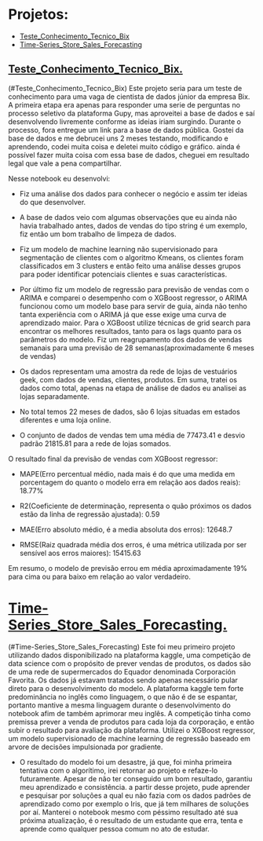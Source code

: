 # Projetos:
* [Teste_Conhecimento_Tecnico_Bix](#Teste_Conhecimento_Tecnico_Bix)
* [Time-Series_Store_Sales_Forecasting](#Time-Series_Store_Sales_Forecasting)

## <a href= 'https://github.com/DorivanKadatzBorba/Notebooks/blob/main/Teste_Conhecimento_Tecnico_Bix.ipynb'> Teste_Conhecimento_Tecnico_Bix.<a>
  (#Teste_Conhecimento_Tecnico_Bix)
  Este projeto seria para um teste de conhecimento para uma vaga de cientista de dados júnior da empresa Bix. A primeira etapa era apenas para responder uma serie de perguntas no processo seletivo da plataforma Gupy, mas aproveitei a base de dados e saí desenvolvendo livremente conforme as ideias iriam surgindo. Durante o processo, fora entregue um link para a base de dados pública. Gostei da base de dados e me debrucei uns 2 meses testando, modificando e aprendendo, codei muita coisa e deletei muito código e gráfico. ainda é possível fazer muita coisa com essa base de dados, cheguei em resultado legal que vale a pena compartilhar.

 Nesse notebook eu desenvolvi:

 - Fiz uma análise dos dados para conhecer o negócio e assim ter ideias do que desenvolver.

 - A base de dados veio com algumas observações que eu ainda não havia trabalhado antes, dados de vendas do tipo string é um exemplo, fiz então um bom trabalho de limpeza de dados.

 - Fiz um modelo de machine learning não supervisionado para segmentação de clientes com o algoritmo Kmeans, os clientes foram classificados em 3 clusters e então feito uma análise desses grupos para poder identificar potenciais clientes e suas características.

 - Por último fiz um modelo de regressão para previsão de vendas com o ARIMA e comparei o desempenho com o XGBoost regressor, o ARIMA funcionou como um modelo base para servir de guia, ainda não tenho tanta experiência com o ARIMA já que esse exige uma curva de aprendizado maior. Para o XGBoost utilize técnicas de grid search para encontrar os melhores resultados, tanto para os lags quanto para os parâmetros do modelo. Fiz um reagrupamento dos dados de vendas semanais para uma previsão de 28 semanas(aproximadamente 6 meses de vendas)

 - Os dados representam uma amostra da rede de lojas de vestuários geek, com dados de vendas, clientes, produtos. Em suma, tratei os dados como total, apenas na etapa de análise de dados eu analisei as lojas separadamente.

 - No total temos 22 meses de dados, são 6 lojas situadas em estados diferentes e uma loja online.

 - O conjunto de dados de vendas tem uma média de 77473.41 e desvio padrão 21815.81 para a rede de lojas somados.

 O resultado final da previsão de vendas com XGBoost regressor:

  - MAPE(Erro percentual médio, nada mais é do que uma medida em porcentagem do quanto o modelo erra em relação aos dados reais): 18.77%

  - R2(Coeficiente de determinação, representa o quão próximos os dados estão da linha de regressão ajustada): 0.59

  - MAE(Erro absoluto médio, é a media absoluta dos erros): 12648.7

  - RMSE(Raiz quadrada média dos erros, é uma métrica utilizada por ser sensível aos erros maiores): 15415.63

Em resumo, o modelo de previsão errou em média aproximadamente 19% para cima ou para baixo em relação ao valor verdadeiro.

# <a href= 'https://github.com/DorivanKadatzBorba/Notebooks/blob/main/time-series-store-sales-forecasting.ipynb'>Time-Series_Store_Sales_Forecasting.<a>
(#Time-Series_Store_Sales_Forecasting)
  Este foi meu primeiro projeto utilizando dados disponibilizado na plataforma kaggle, uma competição de data science com o propósito de prever vendas de produtos, os dados são de uma rede de supermercados do Equador denominada Corporación Favorita. Os dados já estavam tratados sendo apenas necessário pular direto para o desenvolvimento do modelo.
  A plataforma kaggle tem forte predominância no inglês como linguagem, o que não é de se espantar, portanto mantive a mesma linguagem durante o desenvolvimento do notebook afim de também aprimorar meu inglês.
  A competição tinha como premissa prever a venda de produtos para cada loja da corporação, e então subir o resultado para avaliação da plataforma.
  Utilizei o XGBoost regressor, um modelo supervisionado de machine learning de regressão baseado em arvore de decisões impulsionada por gradiente.
  - O resultado do modelo foi um desastre, já que, foi minha primeira tentativa com o algorítimo, irei retornar ao projeto e refaze-lo futuramente.
  Apesar de não ter conseguido um bom resultado, garantiu meu aprendizado e consistência. a partir desse projeto, pude aprender e pesquisar por soluções a qual eu não fazia com os dados padrões de aprendizado como por exemplo o Iris, que já tem milhares de soluções por aí.
  Manterei o notebook mesmo com péssimo resultado até sua próxima atualização, é o resultado de um estudante que erra, tenta e aprende como qualquer pessoa comum no ato de estudar.
